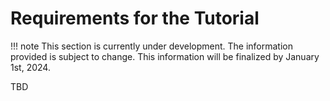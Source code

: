 # Requirements for the Tutorial

!!! note
    This section is currently under development. The information provided is subject to change. This information will be finalized by January 1st, 2024.

TBD

